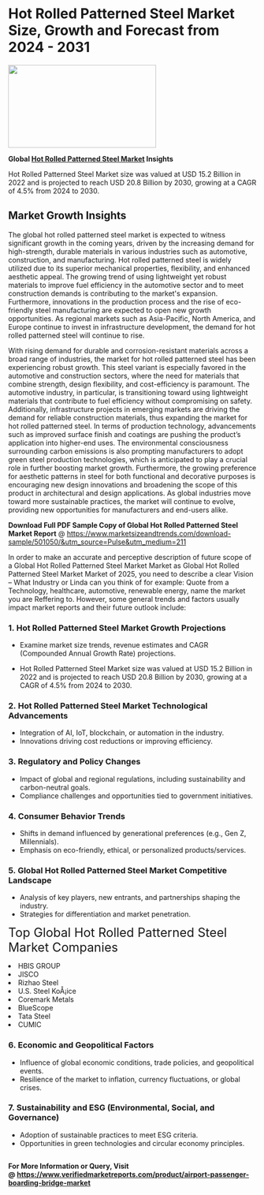 <H1>Hot Rolled Patterned Steel Market Size, Growth and Forecast from 2024 - 2031</H1><img class="aligncenter size-medium wp-image-584254" src="https://thirdeyenews.in/wp-content/uploads/2024/09/Global-Market-Research-300x168.jpeg" alt="" width="300" height="168" /><p><strong>Global&nbsp;<a href="https://www.marketsizeandtrends.com/download-sample/501050/&amp;utm_source=Pulse&amp;utm_medium=211">Hot Rolled Patterned Steel Market</a> Insights</strong></p><p>Hot Rolled Patterned Steel Market size was valued at USD 15.2 Billion in 2022 and is projected to reach USD 20.8 Billion by 2030, growing at a CAGR of 4.5% from 2024 to 2030.</p><p><h2>Market Growth Insights</h2> The global hot rolled patterned steel market is expected to witness significant growth in the coming years, driven by the increasing demand for high-strength, durable materials in various industries such as automotive, construction, and manufacturing. Hot rolled patterned steel is widely utilized due to its superior mechanical properties, flexibility, and enhanced aesthetic appeal. The growing trend of using lightweight yet robust materials to improve fuel efficiency in the automotive sector and to meet construction demands is contributing to the market's expansion. Furthermore, innovations in the production process and the rise of eco-friendly steel manufacturing are expected to open new growth opportunities. As regional markets such as Asia-Pacific, North America, and Europe continue to invest in infrastructure development, the demand for hot rolled patterned steel will continue to rise. <p>With rising demand for durable and corrosion-resistant materials across a broad range of industries, the market for hot rolled patterned steel has been experiencing robust growth. This steel variant is especially favored in the automotive and construction sectors, where the need for materials that combine strength, design flexibility, and cost-efficiency is paramount. The automotive industry, in particular, is transitioning toward using lightweight materials that contribute to fuel efficiency without compromising on safety. Additionally, infrastructure projects in emerging markets are driving the demand for reliable construction materials, thus expanding the market for hot rolled patterned steel. In terms of production technology, advancements such as improved surface finish and coatings are pushing the product’s application into higher-end uses. The environmental consciousness surrounding carbon emissions is also prompting manufacturers to adopt green steel production technologies, which is anticipated to play a crucial role in further boosting market growth. Furthermore, the growing preference for aesthetic patterns in steel for both functional and decorative purposes is encouraging new design innovations and broadening the scope of this product in architectural and design applications. As global industries move toward more sustainable practices, the market will continue to evolve, providing new opportunities for manufacturers and end-users alike. </p><p><span class=""><strong>Download Full PDF Sample Copy of Global Hot Rolled Patterned Steel Market Report</strong> @ <a href="https://www.marketsizeandtrends.com/download-sample/501050/&amp;utm_source=Pulse&amp;utm_medium=211" target="_blank">https://www.marketsizeandtrends.com/download-sample/501050/&amp;utm_source=Pulse&amp;utm_medium=211</a></span></p><p>In order to make an accurate and perceptive description of future scope of a Global&nbsp;Hot Rolled Patterned Steel Market Market as Global&nbsp;Hot Rolled Patterned Steel Market Market of 2025, you need to describe a clear Vision &ndash; What Industry or Linda can you think of for example: Quote from a Technology, healthcare, automotive, renewable energy, name the market you are Reffering to. However, some general trends and factors usually impact market reports and their future outlook include:</p><h3>1.&nbsp;<strong>Hot Rolled Patterned Steel Market Growth Projections</strong></h3><ul><li>Examine market size trends, revenue estimates and CAGR (Compounded Annual Growth Rate) projections.</li><li><p>Hot Rolled Patterned Steel Market size was valued at USD 15.2 Billion in 2022 and is projected to reach USD 20.8 Billion by 2030, growing at a CAGR of 4.5% from 2024 to 2030.</p></li></ul><h3>2.&nbsp;<strong>Hot Rolled Patterned Steel Market Technological Advancements</strong></h3><ul><li>Integration of AI, IoT, blockchain, or automation in the industry.</li><li>Innovations driving cost reductions or improving efficiency.</li></ul><h3>3.&nbsp;<strong>Regulatory and Policy Changes</strong></h3><ul><li>Impact of global and regional regulations, including sustainability and carbon-neutral goals.</li><li>Compliance challenges and opportunities tied to government initiatives.</li></ul><h3>4.&nbsp;<strong>Consumer Behavior Trends</strong></h3><ul><li>Shifts in demand influenced by generational preferences (e.g., Gen Z, Millennials).</li><li>Emphasis on eco-friendly, ethical, or personalized products/services.</li></ul><h3>5.&nbsp;<strong>Global Hot Rolled Patterned Steel Market Competitive Landscape</strong></h3><ul><li>Analysis of key players, new entrants, and partnerships shaping the industry.</li><li>Strategies for differentiation and market penetration.</li></ul><p data-pm-slice="1 1 []"><span style="color: inherit; font-family: inherit; font-size: 25px;">Top Global Hot Rolled Patterned Steel Market Companies</span></p><div class="" data-test-id=""><p><li>HBIS GROUP</li><li> JISCO</li><li> Rizhao Steel</li><li> U.S. Steel KoÅ¡ice</li><li> Coremark Metals</li><li> BlueScope</li><li> Tata Steel</li><li> CUMIC</li></p></div><h3>6.&nbsp;<strong>Economic and Geopolitical Factors</strong></h3><ul><li>Influence of global economic conditions, trade policies, and geopolitical events.</li><li>Resilience of the market to inflation, currency fluctuations, or global crises.</li></ul><h3>7.&nbsp;<strong>Sustainability and ESG (Environmental, Social, and Governance)</strong></h3><ul><li>Adoption of sustainable practices to meet ESG criteria.</li><li>Opportunities in green technologies and circular economy principles.</li></ul><h2><strong style="font-size: 14px;">For More Information or Query, Visit @&nbsp;</strong><a style="background-color: #ffffff; font-size: 14px;" href="https://www.marketsizeandtrends.com/report/hot-rolled-patterned-steel-market/" target="_blank">https://www.verifiedmarketreports.com/product/airport-passenger-boarding-bridge-market</a></h2>
